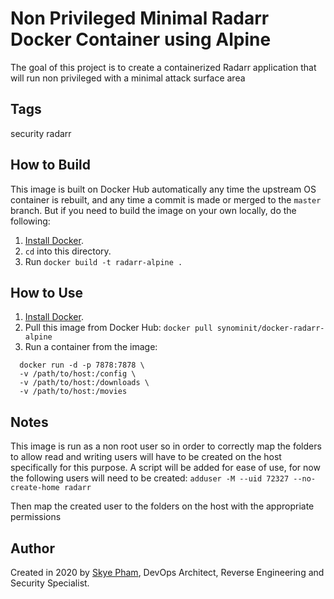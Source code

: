 # Non Privileged Minimal Radarr Docker Container using Alpine



The goal of this project is to create a containerized Radarr application that will run non privileged with a minimal attack surface area  

## Tags
security radarr

## How to Build

This image is built on Docker Hub automatically any time the upstream OS container is rebuilt, and any time a commit is made or merged to the `master` branch. But if you need to build the image on your own locally, do the following:

  1. [Install Docker](https://docs.docker.com/install/).
  2. `cd` into this directory.
  3. Run `docker build -t radarr-alpine .`


## How to Use

  1. [Install Docker](https://docs.docker.com/engine/installation/).
  2. Pull this image from Docker Hub: `docker pull synominit/docker-radarr-alpine`
  3. Run a container from the image:
```
  docker run -d -p 7878:7878 \
  -v /path/to/host:/config \
  -v /path/to/host:/downloads \
  -v /path/to/host:/movies
```


## Notes
This image is run as a non root user so in order to correctly map the folders to allow read and writing users will have to be created on the host specifically for this purpose.  A script will be added for ease of use, for now the following users will need to be created:
`adduser -M --uid 72327 --no-create-home radarr`

Then map the created user to the folders on the host with the appropriate permissions


## Author

Created in 2020 by [Skye Pham](https://www.skyelp.com/), DevOps Architect, Reverse Engineering and Security Specialist.
